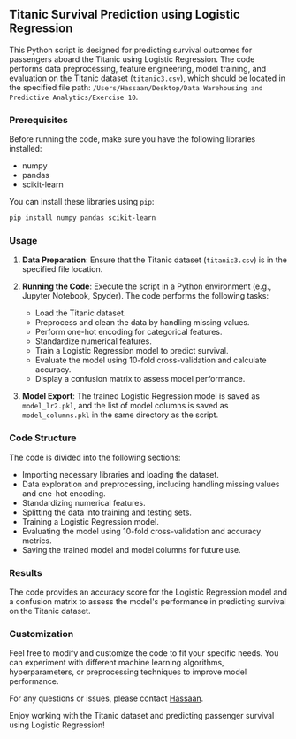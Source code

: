 ## Titanic Survival Prediction using Logistic Regression

This Python script is designed for predicting survival outcomes for passengers aboard the Titanic using Logistic Regression. The code performs data preprocessing, feature engineering, model training, and evaluation on the Titanic dataset (`titanic3.csv`), which should be located in the specified file path: `/Users/Hassaan/Desktop/Data Warehousing and Predictive Analytics/Exercise 10`.

### Prerequisites

Before running the code, make sure you have the following libraries installed:

- numpy
- pandas
- scikit-learn

You can install these libraries using `pip`:

```bash
pip install numpy pandas scikit-learn
```

### Usage

1. **Data Preparation**: Ensure that the Titanic dataset (`titanic3.csv`) is in the specified file location.

2. **Running the Code**: Execute the script in a Python environment (e.g., Jupyter Notebook, Spyder). The code performs the following tasks:

   - Load the Titanic dataset.
   - Preprocess and clean the data by handling missing values.
   - Perform one-hot encoding for categorical features.
   - Standardize numerical features.
   - Train a Logistic Regression model to predict survival.
   - Evaluate the model using 10-fold cross-validation and calculate accuracy.
   - Display a confusion matrix to assess model performance.

3. **Model Export**: The trained Logistic Regression model is saved as `model_lr2.pkl`, and the list of model columns is saved as `model_columns.pkl` in the same directory as the script.

### Code Structure

The code is divided into the following sections:

- Importing necessary libraries and loading the dataset.
- Data exploration and preprocessing, including handling missing values and one-hot encoding.
- Standardizing numerical features.
- Splitting the data into training and testing sets.
- Training a Logistic Regression model.
- Evaluating the model using 10-fold cross-validation and accuracy metrics.
- Saving the trained model and model columns for future use.

### Results

The code provides an accuracy score for the Logistic Regression model and a confusion matrix to assess the model's performance in predicting survival on the Titanic dataset.

### Customization

Feel free to modify and customize the code to fit your specific needs. You can experiment with different machine learning algorithms, hyperparameters, or preprocessing techniques to improve model performance.

For any questions or issues, please contact [Hassaan](mailto:hassaan@email.com).

Enjoy working with the Titanic dataset and predicting passenger survival using Logistic Regression!
